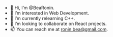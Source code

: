 - 👋 Hi, I’m @BeaRonin.
- 👀 I’m interested in Web Development.
- 🌱 I’m currently relearning C++.
- 💞️ I’m looking to collaborate on React projects.
- 📫 You can reach me at ronin.bea@gmail.com.

<!---
BeaRonin/BeaRonin is a ✨ special ✨ repository because its `README.md` (this file) appears on your GitHub profile.
You can click the Preview link to take a look at your changes.
--->
